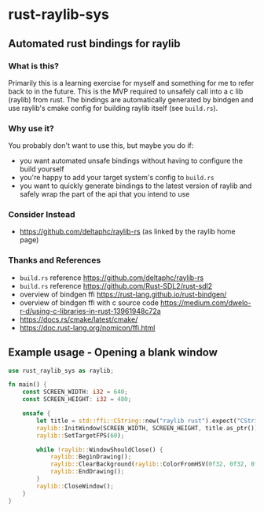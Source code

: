 # rust-raylib-sys
## Automated rust bindings for raylib

### What is this?
Primarily this is a learning exercise for myself and something for me to refer back to in the future.
This is the MVP required to unsafely call into a c lib (raylib) from rust. The bindings are automatically generated by bindgen and use raylib's cmake config for building raylib itself (see `build.rs`).

### Why use it?
You probably don't want to use this, but maybe you do if:
* you want automated unsafe bindings without having to configure the build yourself
* you're happy to add your target system's config to `build.rs`
* you want to quickly generate bindings to the latest version of raylib and safely wrap the part of the api that you intend to use

### Consider Instead
* https://github.com/deltaphc/raylib-rs (as linked by the raylib home page)

### Thanks and References
* `build.rs` reference https://github.com/deltaphc/raylib-rs 
* `build.rs` reference https://github.com/Rust-SDL2/rust-sdl2
* overview of bindgen ffi https://rust-lang.github.io/rust-bindgen/
* overview of bindgen ffi with c source code https://medium.com/dwelo-r-d/using-c-libraries-in-rust-13961948c72a
* https://docs.rs/cmake/latest/cmake/
* https://doc.rust-lang.org/nomicon/ffi.html

## Example usage - Opening a blank window
```rust
use rust_raylib_sys as raylib;

fn main() {
    const SCREEN_WIDTH: i32 = 640;
    const SCREEN_HEIGHT: i32 = 480;

    unsafe {
        let title = std::ffi::CString::new("raylib rust").expect("CString failed");
        raylib::InitWindow(SCREEN_WIDTH, SCREEN_HEIGHT, title.as_ptr());
        raylib::SetTargetFPS(60);

        while !raylib::WindowShouldClose() {
            raylib::BeginDrawing();
            raylib::ClearBackground(raylib::ColorFromHSV(0f32, 0f32, 0f32));
            raylib::EndDrawing();
        }
        raylib::CloseWindow();
    }
}
```